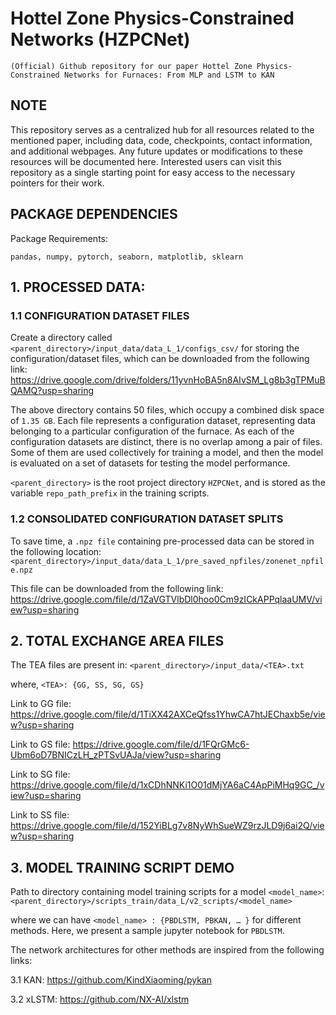 # Hottel Zone Physics-Constrained Networks (HZPCNet)


```
(Official) Github repository for our paper Hottel Zone Physics-Constrained Networks for Furnaces: From MLP and LSTM to KAN
```


## NOTE
This repository serves as a centralized hub for all resources related to the mentioned paper, including data, code, checkpoints, contact information, and additional webpages. Any future updates or modifications to these resources will be documented here. Interested users can visit this repository as a single starting point for easy access to the necessary pointers for their work.

## PACKAGE DEPENDENCIES

Package Requirements:
```
pandas, numpy, pytorch, seaborn, matplotlib, sklearn
```


## 1. PROCESSED DATA:

### 1.1 CONFIGURATION DATASET FILES

Create a directory called ```<parent_directory>/input_data/data_L_1/configs_csv/``` for storing the configuration/dataset files, which can be downloaded from the following link:
https://drive.google.com/drive/folders/11yvnHoBA5n8AIvSM_Lg8b3gTPMuBQAMQ?usp=sharing

The above directory contains 50 files, which occupy a combined disk space of ```1.35 GB```. Each file represents a configuration dataset, representing data belonging to a particular configuration of the furnace. As each of the configuration datasets are distinct, there is no overlap among a pair of files. Some of them are used collectively for training a model, and then the model is evaluated on a set of datasets for testing the model performance.

```<parent_directory>``` is the root project directory ```HZPCNet```, and is stored as the variable ```repo_path_prefix``` in the training scripts.

### 1.2 CONSOLIDATED CONFIGURATION DATASET SPLITS

To save time, a ```.npz file``` containing pre-processed data can be stored in the following location:
```<parent_directory>/input_data/data_L_1/pre_saved_npfiles/zonenet_npfile.npz```

This file can be downloaded from the following link:
https://drive.google.com/file/d/1ZaVGTVlbDl0hoo0Cm9zICkAPPqlaaUMV/view?usp=sharing 

## 2. TOTAL EXCHANGE AREA FILES

The TEA files are present in:
```<parent_directory>/input_data/<TEA>.txt```

where, ```<TEA>: {GG, SS, SG, GS}```

Link to GG file:
https://drive.google.com/file/d/1TiXX42AXCeQfss1YhwCA7htJEChaxb5e/view?usp=sharing

Link to GS file:
https://drive.google.com/file/d/1FQrGMc6-Ubm6oD7BNICzLH_zPTSvUAJa/view?usp=sharing

Link to SG file:
https://drive.google.com/file/d/1xCDhNNKi1O01dMjYA6aC4ApPiMHq9GC_/view?usp=sharing

Link to SS file:
https://drive.google.com/file/d/152YiBLg7v8NyWhSueWZ9rzJLD9j6ai2Q/view?usp=sharing


## 3. MODEL TRAINING SCRIPT DEMO

Path to directory containing model training scripts for a model ```<model_name>```:
```<parent_directory>/scripts_train/data_L/v2_scripts/<model_name>```

where we can have ```<model_name> : {PBDLSTM, PBKAN, … }``` for different methods. Here, we present a sample jupyter notebook for ```PBDLSTM```.

The network architectures for other methods are inspired from the following links:

3.1 KAN: https://github.com/KindXiaoming/pykan 

3.2 xLSTM: https://github.com/NX-AI/xlstm 
